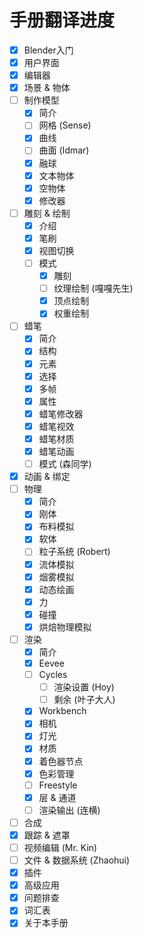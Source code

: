 # 手册翻译进度
- [x] Blender入门
- [x] 用户界面
- [x] 编辑器
- [x] 场景 & 物体
- [ ] 制作模型
    - [x] 简介
    - [ ] 网格 (Sense)
    - [x] 曲线
    - [ ] 曲面 (Idmar)
    - [x] 融球
    - [x] 文本物体
    - [x] 空物体
    - [x] 修改器
- [ ] 雕刻 & 绘制
    - [x] 介绍
    - [x] 笔刷
    - [x] 视图切换
    - [ ] 模式
        - [x] 雕刻
        - [ ] 纹理绘制 (嘎嘎先生)
        - [x] 顶点绘制
        - [x] 权重绘制
- [ ] 蜡笔
    - [x] 简介
    - [x] 结构
    - [x] 元素
    - [x] 选择
    - [x] 多帧
    - [x] 属性
    - [x] 蜡笔修改器
    - [x] 蜡笔视效
    - [x] 蜡笔材质
    - [x] 蜡笔动画
    - [ ] 模式 (森同学)
- [x] 动画 & 绑定
- [ ] 物理
    - [x] 简介
    - [x] 刚体
    - [x] 布料模拟
    - [x] 软体
    - [ ] 粒子系统 (Robert)
    - [x] 流体模拟
    - [x] 烟雾模拟
    - [x] 动态绘画
    - [x] 力
    - [x] 碰撞
    - [x] 烘焙物理模拟
- [ ] 渲染
    - [x] 简介
    - [x] Eevee
    - [ ] Cycles
        - [ ] 渲染设置 (Hoy)
        - [ ] 剩余 (叶子大人)
    - [x] Workbench
    - [x] 相机
    - [x] 灯光
    - [x] 材质
    - [x] 着色器节点
    - [x] 色彩管理
    - [ ] Freestyle
    - [x] 层 & 通道
    - [ ] 渲染输出 (连横)
- [ ] 合成
- [x] 跟踪 & 遮罩
- [ ] 视频编辑 (Mr. Kin)
- [ ] 文件 & 数据系统 (Zhaohui)
- [x] 插件
- [x] 高级应用
- [x] 问题排查
- [x] 词汇表
- [x] 关于本手册
